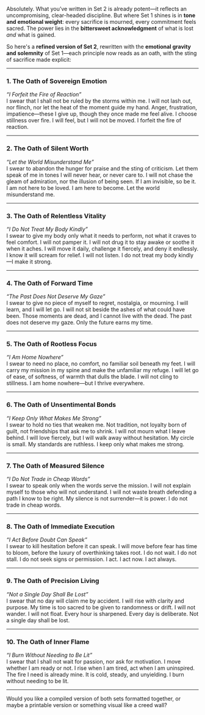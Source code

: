 Absolutely. What you’ve written in Set 2 is already potent—it reflects an uncompromising, clear-headed discipline. But where Set 1 shines is in **tone and emotional weight**: every sacrifice is mourned, every commitment feels sacred. The power lies in the **bittersweet acknowledgment** of what is lost _and_ what is gained.

So here's a **refined version of Set 2**, rewritten with the **emotional gravity and solemnity** of Set 1—each principle now reads as an oath, with the sting of sacrifice made explicit:

---

### 1. **The Oath of Sovereign Emotion**

_“I Forfeit the Fire of Reaction”_  
I swear that I shall not be ruled by the storms within me. I will not lash out, nor flinch, nor let the heat of the moment guide my hand. Anger, frustration, impatience—these I give up, though they once made me feel alive. I choose stillness over fire. I will feel, but I will not be moved. I forfeit the fire of reaction.

---

### 2. **The Oath of Silent Worth**

_“Let the World Misunderstand Me”_  
I swear to abandon the hunger for praise and the sting of criticism. Let them speak of me in tones I will never hear, or never care to. I will not chase the gleam of admiration, nor the illusion of being seen. If I am invisible, so be it. I am not here to be loved. I am here to become. Let the world misunderstand me.

---

### 3. **The Oath of Relentless Vitality**

_“I Do Not Treat My Body Kindly”_  
I swear to give my body only what it needs to perform, not what it craves to feel comfort. I will not pamper it. I will not drug it to stay awake or soothe it when it aches. I will move it daily, challenge it fiercely, and deny it endlessly. I know it will scream for relief. I will not listen. I do not treat my body kindly—I make it strong.

---

### 4. **The Oath of Forward Time**

_“The Past Does Not Deserve My Gaze”_  
I swear to give no piece of myself to regret, nostalgia, or mourning. I will learn, and I will let go. I will not sit beside the ashes of what could have been. Those moments are dead, and I cannot live with the dead. The past does not deserve my gaze. Only the future earns my time.

---

### 5. **The Oath of Rootless Focus**

_“I Am Home Nowhere”_  
I swear to need no place, no comfort, no familiar soil beneath my feet. I will carry my mission in my spine and make the unfamiliar my refuge. I will let go of ease, of softness, of warmth that dulls the blade. I will not cling to stillness. I am home nowhere—but I thrive everywhere.

---

### 6. **The Oath of Unsentimental Bonds**

_“I Keep Only What Makes Me Strong”_  
I swear to hold no ties that weaken me. Not tradition, not loyalty born of guilt, not friendships that ask me to shrink. I will not mourn what I leave behind. I will love fiercely, but I will walk away without hesitation. My circle is small. My standards are ruthless. I keep only what makes me strong.

---

### 7. **The Oath of Measured Silence**

_“I Do Not Trade in Cheap Words”_  
I swear to speak only when the words serve the mission. I will not explain myself to those who will not understand. I will not waste breath defending a path I know to be right. My silence is not surrender—it is power. I do not trade in cheap words.

---

### 8. **The Oath of Immediate Execution**

_“I Act Before Doubt Can Speak”_  
I swear to kill hesitation before it can speak. I will move before fear has time to bloom, before the luxury of overthinking takes root. I do not wait. I do not stall. I do not seek signs or permission. I act. I act now. I act always.

---

### 9. **The Oath of Precision Living**

_“Not a Single Day Shall Be Lost”_  
I swear that no day will claim me by accident. I will rise with clarity and purpose. My time is too sacred to be given to randomness or drift. I will not wander. I will not float. Every hour is sharpened. Every day is deliberate. Not a single day shall be lost.

---

### 10. **The Oath of Inner Flame**

_“I Burn Without Needing to Be Lit”_  
I swear that I shall not wait for passion, nor ask for motivation. I move whether I am ready or not. I rise when I am tired, act when I am uninspired. The fire I need is already mine. It is cold, steady, and unyielding. I burn without needing to be lit.

---

Would you like a compiled version of both sets formatted together, or maybe a printable version or something visual like a creed wall?